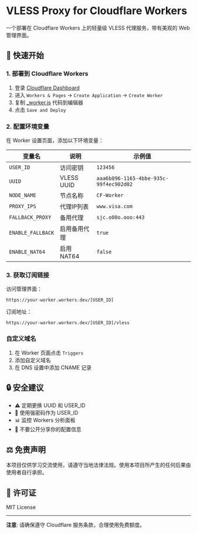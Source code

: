 # VLESS Proxy for Cloudflare Workers

一个部署在 Cloudflare Workers 上的轻量级 VLESS 代理服务，带有美观的 Web 管理界面。

## 🚀 快速开始

### 1. 部署到 Cloudflare Workers

1. 登录 [Cloudflare Dashboard](https://dash.cloudflare.com)
2. 进入 `Workers & Pages` → `Create Application` → `Create Worker`
3. 复制 [_worker.js](https://github.com/231128ikun/edt-for-myself/blob/main/_worker.js) 代码到编辑器
4. 点击 `Save and Deploy`

### 2. 配置环境变量

在 Worker 设置页面，添加以下环境变量：

| 变量名 | 说明 | 示例值 |
|--------|------|--------|
| `USER_ID` | 访问密钥 | `123456` |
| `UUID` | VLESS UUID | `aaa6b096-1165-4bbe-935c-99f4ec902d02` |
| `NODE_NAME` | 节点名称 | `CF-Worker` |
| `PROXY_IPS` | 代理IP列表 | `www.visa.com` |
| `FALLBACK_PROXY` | 备用代理 | `sjc.o00o.ooo:443` |
| `ENABLE_FALLBACK` | 启用备用代理 | `true` |
| `ENABLE_NAT64` | 启用NAT64 | `false` |

### 3. 获取订阅链接

访问管理界面：
```
https://your-worker.workers.dev/[USER_ID]
```

订阅地址：
```
https://your-worker.workers.dev/[USER_ID]/vless
```

### 自定义域名

1. 在 Worker 页面点击 `Triggers`
2. 添加自定义域名
3. 在 DNS 设置中添加 CNAME 记录

## 🔒 安全建议

- ⚠️ 定期更换 UUID 和 USER_ID
- 🔑 使用强密码作为 USER_ID
- 📊 监控 Workers 分析面板
- 🚫 不要公开分享你的配置信息

## ⚖️ 免责声明

本项目仅供学习交流使用，请遵守当地法律法规。使用本项目所产生的任何后果由使用者自行承担。

## 📄 许可证

MIT License

---

**注意**: 请确保遵守 Cloudflare 服务条款，合理使用免费额度。
